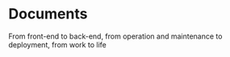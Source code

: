 # Documents

From front-end to back-end, from operation and maintenance to deployment, from work to life
